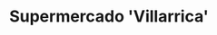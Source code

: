 ---
title: "Supermercado 'Villarrica'"
url: /villarrica/supermercado-villarrica/
shop: Supermarkt
---